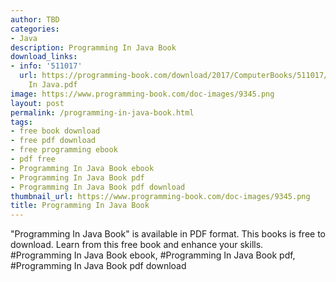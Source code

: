 ```yaml
---
author: TBD
categories:
- Java
description: Programming In Java Book
download_links:
- info: '511017'
  url: https://programming-book.com/download/2017/ComputerBooks/511017/Programming
    In Java.pdf
image: https://www.programming-book.com/doc-images/9345.png
layout: post
permalink: /programming-in-java-book.html
tags:
- free book download
- free pdf download
- free programming ebook
- pdf free
- Programming In Java Book ebook
- Programming In Java Book pdf
- Programming In Java Book pdf download
thumbnail_url: https://www.programming-book.com/doc-images/9345.png
title: Programming In Java Book
---
```


 
<div class="item-desc text-justify">
  "Programming In Java Book" is available in PDF format. This books is free to download. Learn from this free book and enhance your skills.
  <br>
  #Programming In Java Book ebook, #Programming In Java Book pdf, #Programming In Java Book pdf download
</div>